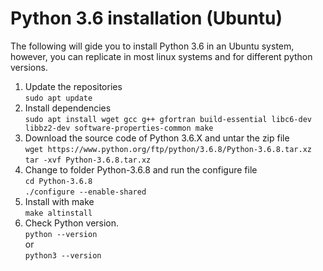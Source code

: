 # Python 3.6 installation (Ubuntu)
The following will gide you to install Python 3.6 in an Ubuntu system, however, you can replicate in most linux systems and for different python versions.

1. Update the repositories<br>
`sudo apt update`
2. Install dependencies<br>
`sudo apt install wget gcc g++ gfortran build-essential libc6-dev libbz2-dev software-properties-common make`
3. Download the source code of Python 3.6.X and untar the zip file<br>
`wget https://www.python.org/ftp/python/3.6.8/Python-3.6.8.tar.xz`<br>
`tar -xvf Python-3.6.8.tar.xz`
4. Change to folder Python-3.6.8 and run the configure file<br>
`cd Python-3.6.8`<br>
`./configure --enable-shared`
5. Install with make<br>
`make altinstall`
6. Check Python version.<br>
`python --version`<br> 
or<br>
`python3 --version`
